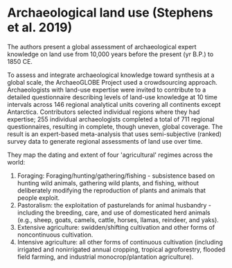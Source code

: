 # Archaeological land use (Stephens et al. 2019)

The authors present a global assessment of archaeological expert knowledge on land use from 10,000 years before the present (yr B.P.) to 1850 CE. 

To assess and integrate archaeological knowledge toward synthesis at a global scale, the ArchaeoGLOBE Project used a crowdsourcing approach. Archaeologists with land-use expertise were invited to contribute to a detailed questionnaire describing levels of land-use knowledge at 10 time intervals across 146 regional analytical units covering all continents except Antarctica. Contributors selected individual regions where they had expertise; 255 individual archaeologists completed a total of 711 regional questionnaires, resulting in complete, though uneven, global coverage. The result is an expert-based meta-analysis that uses semi-subjective (ranked) survey data to generate regional assessments of land use over time.

They map the dating and extent of four 'agricultural' regimes across the world:
1) Foraging: Foraging/hunting/gathering/fishing - subsistence based on hunting wild animals, gathering wild plants, and fishing, without deliberately modifying the reproduction of plants and animals that people exploit.
2) Pastoralism: the exploitation of pasturelands for animal husbandry - including the breeding, care, and use of domesticated herd animals (e.g., sheep, goats, camels, cattle, horses, llamas, reindeer, and yaks).
3) Extensive agriculture: swidden/shifting cultivation and other forms of noncontinuous cultivation.
4) Intensive agriculture: all other forms of continuous cultivation (including irrigated and nonirrigated annual cropping, tropical agroforestry, flooded field farming, and industrial monocrop/plantation agriculture).

